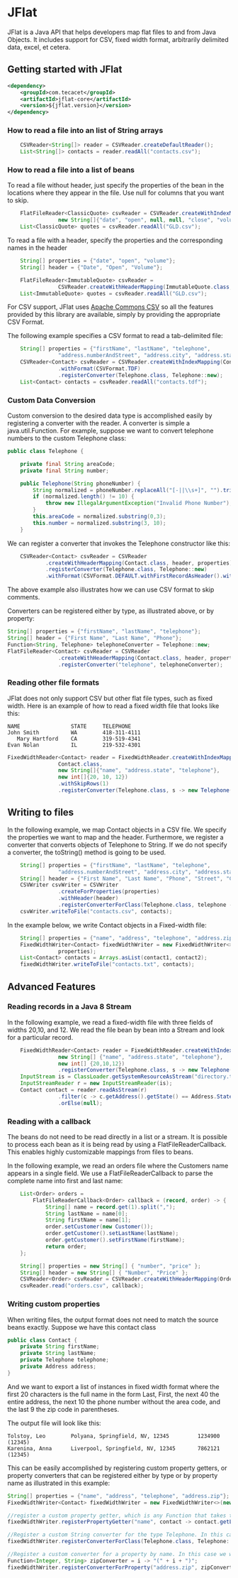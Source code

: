 # JFlat

JFlat is a Java API that helps developers map flat files to and from Java Objects. 
It includes support for CSV, fixed width format, arbitrarily delimited data, excel, et cetera.

## Getting started with JFlat

```xml
<dependency>
    <groupId>com.tecacet</groupId>
    <artifactId>jflat-core</artifactId>
    <version>${jflat.version}</version>
</dependency>
```

### How to read a  file into an list of String arrays

```java
    CSVReader<String[]> reader = CSVReader.createDefaultReader();
    List<String[]> contacts = reader.readAll("contacts.csv");
```

### How to read a file into a list of beans

To read a file without header, just specify the properties of the bean in the locations
where they appear in the file. Use null for columns that you want to skip.

```java
    FlatFileReader<ClassicQuote> csvReader = CSVReader.createWithIndexMapping(ClassicQuote.class,
                new String[]{"date", "open", null, null, "close", "volume", null});
    List<ClassicQuote> quotes = csvReader.readAll("GLD.csv");
```

To read a file with a header, specify the properties and the corresponding names in 
the header

```java
    String[] properties = {"date", "open", "volume"};
    String[] header = {"Date", "Open", "Volume"};

    FlatFileReader<ImmutableQuote> csvReader =
                CSVReader.createWithHeaderMapping(ImmutableQuote.class, header, properties);
    List<ImmutableQuote> quotes = csvReader.readAll("GLD.csv");
```

For CSV support, JFlat uses [Apache Commons CSV](http://commons.apache.org/proper/commons-csv/)
so all the features provided by this library are available, simply by providing the 
appropriate CSV Format.

The following example specifies a CSV format to read a tab-delimited file:

```java
    String[] properties = {"firstName", "lastName", "telephone",
                "address.numberAndStreet", "address.city", "address.state", "address.zip"};
    CSVReader<Contact> csvReader = CSVReader.createWithIndexMapping(Contact.class, properties)
                .withFormat(CSVFormat.TDF)
                .registerConverter(Telephone.class, Telephone::new);
    List<Contact> contacts = csvReader.readAll("contacts.tdf");
```

### Custom Data Conversion

Custom conversion to the desired data type is accomplished easily by registering a converter with the reader. 
A converter is simple a java.util.Function. 
For example, suppose we want to convert telephone numbers to the custom Telephone class:

```java
public class Telephone {

    private final String areaCode;
    private final String number;

    public Telephone(String phoneNumber) {
        String normalized = phoneNumber.replaceAll("[-||\\s+]", "").trim();
        if (normalized.length() != 10) {
            throw new IllegalArgumentException("Invalid Phone Number");
        }
        this.areaCode = normalized.substring(0,3);
        this.number = normalized.substring(3, 10);
    }
```

We can register a converter that invokes the Telephone constructor like this:

```java
    CSVReader<Contact> csvReader = CSVReader
            .createWithHeaderMapping(Contact.class, header, properties)
            .registerConverter(Telephone.class, Telephone::new)
            .withFormat(CSVFormat.DEFAULT.withFirstRecordAsHeader().withCommentMarker('#'));
```
The above example also illustrates how we can use CSV format to skip comments.

Converters can be registered either by type, as illustrated above, or by property:

```java
String[] properties = {"firstName", "lastName", "telephone"};
String[] header = {"First Name", "Last Name", "Phone"};
Function<String, Telephone> telephoneConverter = Telephone::new;
FlatFileReader<Contact> csvReader = CSVReader
                .createWithHeaderMapping(Contact.class, header, properties)
                .registerConverter("telephone", telephoneConverter);
```

### Reading other file formats

JFlat does not only support CSV but other flat file types, such as fixed width. 
Here is an example of how to read a fixed width file that looks like this:

```csv
NAME                STATE     TELEPHONE   
John Smith          WA        418-311-4111
   Mary Hartford    CA        319-519-4341
Evan Nolan          IL        219-532-4301
```

```java
FixedWidthReader<Contact> reader = FixedWidthReader.createWithIndexMapping(
                Contact.class,
                new String[]{"name", "address.state", "telephone"},
                new int[]{20, 10, 12})
                .withSkipRows(1)
                .registerConverter(Telephone.class, s -> new Telephone(s));
```

## Writing to files

In the following example, we map Contact objects in a CSV file. 
We specify the properties we want to map and the header. 
Furthermore, we register a converter that converts objects of Telephone to String.
If we do not specify a converter, the toString() method is going to be used.

```java
    String[] properties = {"firstName", "lastName", "telephone",
                "address.numberAndStreet", "address.city", "address.state", "address.zip"};
    String[] header = {"First Name", "Last Name", "Phone", "Street", "City", "State", "Zip" };
    CSVWriter csvWriter = CSVWriter
                .createForProperties(properties)
                .withHeader(header)
                .registerConverterForClass(Telephone.class, telephone -> telephone.getNumber()+telephone.getAreaCode());
    csvWriter.writeToFile("contacts.csv", contacts);   
```

In the example below, we write Contact objects in a Fixed-width file:

```java
    String[] properties = {"name", "address", "telephone", "address.zip"};
    FixedWidthWriter<Contact> fixedWidthWriter = new FixedWidthWriter<>(new int[] {20, 40, 10, 7},
                properties);
    List<Contact> contacts = Arrays.asList(contact1, contact2);
    fixedWidthWriter.writeToFile("contacts.txt", contacts);
```


## Advanced Features

### Reading records in a Java 8 Stream

In the following example, we read a fixed-width file with three fields 
of widths 20,10, and 12. We read the file bean by bean into a Stream
and look for a particular record.

```java
    FixedWidthReader<Contact> reader = FixedWidthReader.createWithIndexMapping(Contact.class,
                new String[] {"name", "address.state", "telephone"},
                new int[] {20,10,12})
                .registerConverter(Telephone.class, s -> new Telephone(s));
    InputStream is = ClassLoader.getSystemResourceAsStream("directory.txt");
    InputStreamReader r = new InputStreamReader(is);
    Contact contact = reader.readAsStream(r)
                .filter(c -> c.getAddress().getState() == Address.State.CA).findFirst()
                .orElse(null);
```

### Reading with a callback

The beans do not need to be read directly in a list or a stream. 
It is possible to process each bean as it is being read by using a FlatFileReaderCallback.
This enables highly customizable mappings from files to beans.

In the following example, we read an orders file where the Customers name appears in a single field. 
We use a FlatFileReaderCallback to parse the complete name into first and last name:

```java
    List<Order> orders = 
        FlatFileReaderCallback<Order> callback = (record, order) -> {
            String[] name = record.get(1).split(",");
            String lastName = name[0];
            String firstName = name[1];
            order.setCustomer(new Customer());
            order.getCustomer().setLastName(lastName);
            order.getCustomer().setFirstName(firstName);
            return order;
    };

    String[] properties = new String[] { "number", "price" };
    String[] header = new String[] { "Number", "Price" };
    CSVReader<Order> csvReader = CSVReader.createWithHeaderMapping(Order.class, header, properties);
    csvReader.read("orders.csv", callback);
```

### Writing custom properties

When writing files, the output format does not need to match the source beans exactly. 
Suppose we have this contact class

```java
public class Contact {
    private String firstName;
    private String lastName;
    private Telephone telephone;
    private Address address;
}
```

And we want to export a list of instances in fixed width format where the first 20 
characters is the full name in the form Last, First, the next 40 the entire address, 
the next 10 the phone number without the area code, and the last 9 the zip code in parentheses.

The output file will look like this:
```csv
Tolstoy, Leo        Polyana, Springfield, NV, 12345         1234900   (12345)
Karenina, Anna      Liverpool, Springfield, NV, 12345       7862121   (12345)
```

This can be easily accomplished by registering custom property getters, or property converters 
that can be registered either by type or by property name as illustrated in this example:

```java
String[] properties = {"name", "address", "telephone", "address.zip"};
FixedWidthWriter<Contact> fixedWidthWriter = new FixedWidthWriter<>(new int[] {20, 40, 10, 7}, properties);

//register a custom property getter, which is any Function that takes the target bean and returns a String
fixedWidthWriter.registerPropertyGetter("name", contact -> contact.getLastName() + ", " + contact.getFirstName());

//Register a custom String converter for the type Telephone. In this case, we want the number without the area code
fixedWidthWriter.registerConverterForClass(Telephone.class, Telephone::getNumber);

//Register a custom converter for a property by name. In this case we want to enclose the zip code in parenthesis
Function<Integer, String> zipConverter = i -> "(" + i + ")";
fixedWidthWriter.registerConverterForProperty("address.zip", zipConverter);
```